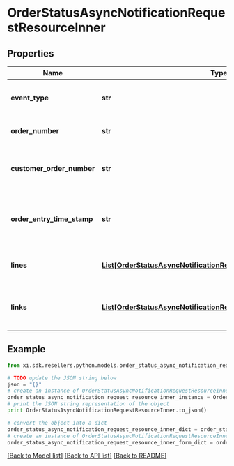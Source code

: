 # OrderStatusAsyncNotificationRequestResourceInner


## Properties

Name | Type | Description | Notes
------------ | ------------- | ------------- | -------------
**event_type** | **str** | The event name sent in the event request. | [optional] 
**order_number** | **str** | The Ingram Micro order number. | [optional] 
**customer_order_number** | **str** | The reseller&#39;s unique PO/Order number. | [optional] 
**order_entry_time_stamp** | **str** | The timestamp at which the order was created. | [optional] 
**lines** | [**List[OrderStatusAsyncNotificationRequestResourceInnerLinesInner]**](OrderStatusAsyncNotificationRequestResourceInnerLinesInner.md) | The line-level details for the order. | [optional] 
**links** | [**List[OrderStatusAsyncNotificationRequestResourceInnerLinksInner]**](OrderStatusAsyncNotificationRequestResourceInnerLinksInner.md) | Link to Order Details for the order(s). | [optional] 

## Example

```python
from xi.sdk.resellers.python.models.order_status_async_notification_request_resource_inner import OrderStatusAsyncNotificationRequestResourceInner

# TODO update the JSON string below
json = "{}"
# create an instance of OrderStatusAsyncNotificationRequestResourceInner from a JSON string
order_status_async_notification_request_resource_inner_instance = OrderStatusAsyncNotificationRequestResourceInner.from_json(json)
# print the JSON string representation of the object
print OrderStatusAsyncNotificationRequestResourceInner.to_json()

# convert the object into a dict
order_status_async_notification_request_resource_inner_dict = order_status_async_notification_request_resource_inner_instance.to_dict()
# create an instance of OrderStatusAsyncNotificationRequestResourceInner from a dict
order_status_async_notification_request_resource_inner_form_dict = order_status_async_notification_request_resource_inner.from_dict(order_status_async_notification_request_resource_inner_dict)
```
[[Back to Model list]](../README.md#documentation-for-models) [[Back to API list]](../README.md#documentation-for-api-endpoints) [[Back to README]](../README.md)


